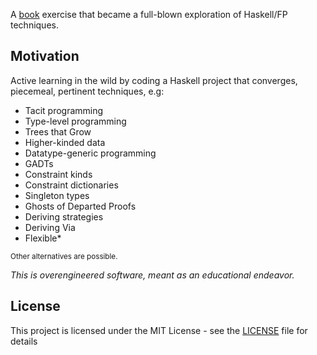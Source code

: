 A [book](https://www.manning.com/books/get-programming-with-haskell) exercise that became a full-blown exploration of Haskell/FP techniques.

## Motivation

Active learning in the wild by coding a Haskell project that converges, piecemeal, pertinent techniques, e.g:
 - Tacit programming
 - Type-level programming
 - Trees that Grow
 - Higher-kinded data
 - Datatype-generic programming
 - GADTs
 - Constraint kinds
 - Constraint dictionaries
 - Singleton types
 - Ghosts of Departed Proofs
 - Deriving strategies
 - Deriving Via
 - Flexible*

<sup>Other alternatives are possible.</sup>

*This is overengineered software, meant as an educational endeavor.*

## License

This project is licensed under the MIT License - see the [LICENSE](./LICENSE.md) file for details
